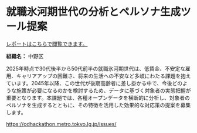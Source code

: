 # 就職氷河期世代の分析とペルソナ生成ツール提案

[レポートはこちらで閲覧できます。](./2025都知事杯OpenDataHackathon%20中野区行政課題レポート.html)

**組織名：** 中野区

2025年時点で30代後半から50代前半の就職氷河期世代は、低賃金、不安定な雇用、キャリアアップの困難さ、将来の生活への不安など多岐にわたる課題を抱えています。2045年以降、この世代が後期高齢者に差し掛かる中で、今後どのような施策が必要になるのかを検討するため、データに基づく対象者の実態把握が重要となります。本課題では、各種オープンデータを横断的に分析し、対象者のペルソナを生成するとともに、その特徴を活用した効果的な対応策の提案を募集します。

https://odhackathon.metro.tokyo.lg.jp/issues/